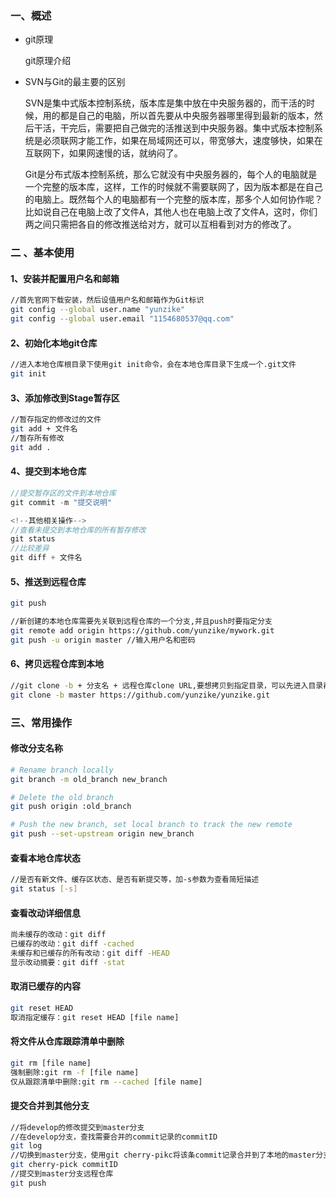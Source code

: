 ### 一、概述

- git原理

  git原理介绍

- SVN与Git的最主要的区别

  SVN是集中式版本控制系统，版本库是集中放在中央服务器的，而干活的时候，用的都是自己的电脑，所以首先要从中央服务器哪里得到最新的版本，然后干活，干完后，需要把自己做完的活推送到中央服务器。集中式版本控制系统是必须联网才能工作，如果在局域网还可以，带宽够大，速度够快，如果在互联网下，如果网速慢的话，就纳闷了。

  Git是分布式版本控制系统，那么它就没有中央服务器的，每个人的电脑就是一个完整的版本库，这样，工作的时候就不需要联网了，因为版本都是在自己的电脑上。既然每个人的电脑都有一个完整的版本库，那多个人如何协作呢？比如说自己在电脑上改了文件A，其他人也在电脑上改了文件A，这时，你们两之间只需把各自的修改推送给对方，就可以互相看到对方的修改了。

### 二 、基本使用

#### 1、安装并配置用户名和邮箱

```bash
//首先官网下载安装，然后设值用户名和邮箱作为Git标识
git config --global user.name "yunzike"
git config --global user.email "1154680537@qq.com"
```

#### 2、初始化本地git仓库

````bash
//进入本地仓库根目录下使用git init命令，会在本地仓库目录下生成一个.git文件
git init
````

#### 3、添加修改到Stage暂存区

````bash
//暂存指定的修改过的文件
git add + 文件名
//暂存所有修改
git add .
````

#### 4、提交到本地仓库

````java
//提交暂存区的文件到本地仓库
git commit -m "提交说明"

<!--其他相关操作-->
//查看未提交到本地仓库的所有暂存修改
git status
//比较差异
git diff + 文件名
````

#### 5、推送到远程仓库

````bash
git push

//新创建的本地仓库需要先关联到远程仓库的一个分支,并且push时要指定分支
git remote add origin https://github.com/yunzike/mywork.git
git push -u origin master //输入用户名和密码
````
#### 6、拷贝远程仓库到本地

````bash
//git clone -b + 分支名 + 远程仓库clone URL,要想拷贝到指定目录，可以先进入目录再执行命令
git clone -b master https://github.com/yunzike/yunzike.git
````
### 三、常用操作

#### 修改分支名称

```bash
# Rename branch locally 
git branch -m old_branch new_branch 

# Delete the old branch 
git push origin :old_branch 

# Push the new branch, set local branch to track the new remote
git push --set-upstream origin new_branch
```

#### 查看本地仓库状态

```bash
//是否有新文件、缓存区状态、是否有新提交等，加-s参数为查看简短描述
git status [-s]
```

#### 查看改动详细信息

```bash
尚未缓存的改动：git diff
已缓存的改动：git diff -cached
未缓存和已缓存的所有改动：git diff -HEAD
显示改动摘要：git diff -stat
```

#### 取消已缓存的内容

```bash
git reset HEAD  
取消指定缓存：git reset HEAD [file name]
```

#### 将文件从仓库跟踪清单中删除

```bash
git rm [file name]
强制删除:git rm -f [file name] 
仅从跟踪清单中删除:git rm --cached [file name]
```

#### 提交合并到其他分支

```bash
//将develop的修改提交到master分支
//在develop分支，查找需要合并的commit记录的commitID
git log
//切换到master分支，使用git cherry-pikc将该条commit记录合并到了本地的master分支
git cherry-pick commitID
//提交到master分支远程仓库
git push
```

